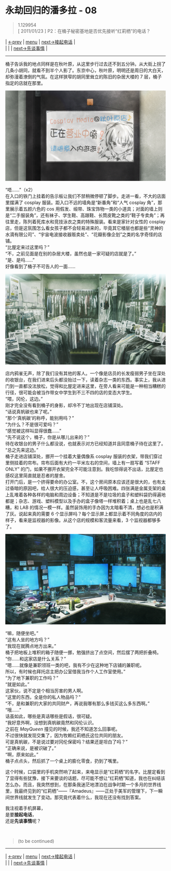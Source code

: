 # 永劫回归的潘多拉 - 08
> 1.129954  
> [ 2011/01/23 ] P2：在桶子秘密基地是否优先接听“红莉栖”的电话？  

| [←prev](./0034) | [menu](../) | [next→接起电话](./0036) |  
|                 |             | [next→先谈事情](./0140) |

---

桶子告诉我的地点同样是在秋叶原，从这里步行过去还不到五分钟。从大街上拐了几条小胡同，就看不到半个人影了。东京中心，秋叶原，明明还是周日的大白天，却弥漫着潦倒的气氛。在这样狭窄的胡同里耸立的陈旧的杂居大楼的 7 层，桶子指定的店就在那里。  

![](../static/image/0035-1.png)

“唔……”（x2）  
在入口的铁门上挂着的告示板让我们不禁稍微停顿了脚步。走进一看，不大的店面里摆满了 cosplay 服装。距入口不远的墙角是“新番角”和“人气 cosplay 角”，那里展示着五颜六色的 cos 用假发、缎带、珠宝饰物一类的小道具；对面的墙上则是“二手服装角”，还有袜子、学生鞋、高跟鞋、长筒皮靴之类的“鞋子专卖角”；再往里走，陈列着死库水和竞技泳衣之类的特殊服装。看来是家针对女性的 cosplay 店，但是这氛围怎么看女孩子都不会轻易进来的，毕竟其它楼层也都是些“灵神的水滴有限公司”、“宇宙电波接收器贩卖处”、“花瓣影像企划”之类的名字奇怪的店铺。  
“比屋定来过这里吗？”  
“不，之前见面是在别的杂居大楼，虽然也是一家可疑的店就是了。”  
“是、是吗……”  
好像看到了桶子不可告人的一面……  

![](../static/image/0035-2.png)

店内鸦雀无声，除了我们没有其他的客人。一个像是店员的长发瘦弱男子坐在深处的收银台，在我们进来后头都没抬过一下，读着杂志一类的东西。事实上，我从进门到一直都没法放松，觉得和比屋定进来这里，在旁人看来可能是一种相当糟糕的行径，很可能会被当作带女中学生到不三不四的店的变态大学生。  
“喂，冈伦，这边。”  
刚才完全没有看到桶子的身影，却冷不丁地出现在店铺深处。  
“话说真帆碳也来了呢。”  
“那个‘真帆碳’的称呼，能别用吗？”  
“为什么？不是很可爱吗？”  
“感觉被这样叫显得很蠢……”  
“先不说这个，桶子，你是从哪儿出来的？”  
待在收银台的男子什么都没说，也就表示对方已经知道并且同意桶子待在这里了。  
“总之先来这边。”  
桶子走进店铺深处，挪开一个挂着大量偶像系 cosplay 服装的衣架，带我们穿过里侧挂着的帘布。帘布后面有大约一平米左右的空间，墙上有一扇写着 “STAFF ONLY” 的门，如果不挪开衣架完全不可能注意到。我吃惊得说不出话，比屋定也感叹这里简直就是忍者的屋舍。  
打开门后，是一个挤得要命的办公室。不，这个房间原本应该还是很大的，也有太过昏暗的原因吧，给人很大的压迫感，甚至让人呼吸困难。四张满是金属支架的桌上乱堆着各种各样的电脑和周边设备；不知道是不是垃圾的盒子和塑料袋扔得遍地都是；杂志、游戏、塑料模型以及手办的盒子像塔一样堆积着；桌上也是乱七八糟，和 LAB 的情况一模一样。虽然装饰用的手办因为太暗看不清，想必也是积满了灰。说起来真的需要 6 个显示屏吗？每个显示屏上都显示着不同角度的店内的样子，看来是监视器的影像。从这个店的规模和客流量来看，3 个监视器都够多了。  

![](../static/image/0035-3.png)

“嘛，随便坐吧。”  
“这有人坐的地方吗？”  
“我现在就腾点地方出来。”  
桶子把地板上堆积的箱子随便一挪，勉强挤出了点空间，然后摆了两把折叠椅。  
“你……和这家店是什么关系？”  
“嗯……就像是兼职领班一类的吧，我有不少在这种地下店铺的兼职呢。  
 所以，有时候也拜托店主把办公室借我当作个人工作室使用。”  
“为了地下兼职的工作吗？”  
“就是如此。”  
这家伙，说不定是个相当厉害的男人啊。  
“这里的东西，全是你的私人物品吗？”  
“不，是和兼职的大家的共同财产，再说我哪有那么多钱买这么多东西啊。”  
“哦……”  
话虽如此，哪些是真话哪些是假话，很可疑。  
“我好意外啊，没想到真帆碳竟然和冈伦认识。  
 之前在 *MayQueen* 撞见的时候，我还不知道怎么回事呢。  
 不过很快就发现交集了，因为牧赖红莉栖氏这位共同的朋友。  
 可是真帆碳，不是说过要对冈伦保密吗？结果还是坦白了吗？”  
“正确来说，是被识破了。”  
“啊，原来如此。”  
桶子点点头，然后抓了一个桌上的膨化零食，扔到了嘴里。  

这个时候，口袋里的手机突然响了起来，来电显示是“红莉栖”的名字。比屋定看到了显得有些犹豫，接下来要谈的话题，尽可能不想让“红莉栖”知道，我也在纠结该怎么办。而且，我突然想到，在那条我迷茫地漂泊在战争时期一个多月的世界线里，我最终见到的“红莉栖”——『Amadeus』——正处于美军的管理下，下一瞬间世界线就发生了变动。那究竟代表着什么，我现在还没有找到答案。  

我注视着手机屏幕，  
是要**接起电话**，  
还是**先谈事情**呢？  


<br/>

> (to be continued)
---

| [←prev](./0034) | [menu](../) | [next→接起电话](./0036) |  
|                 |             | [next→先谈事情](./0140) |
